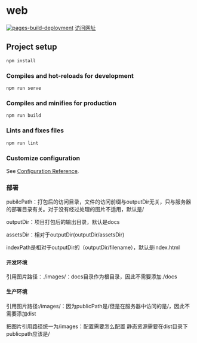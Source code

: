 # web

[![pages-build-deployment](https://github.com/wisdomWindy/wisdomWindy.github.io/actions/workflows/pages/pages-build-deployment/badge.svg)](https://github.com/wisdomWindy/wisdomWindy.github.io/actions/workflows/pages/pages-build-deployment)
[访问网址](https://wisdomwindy.github.io/)

## Project setup
```
npm install
```

### Compiles and hot-reloads for development
```
npm run serve
```

### Compiles and minifies for production
```
npm run build
```

### Lints and fixes files
```
npm run lint
```

### Customize configuration
See [Configuration Reference](https://cli.vuejs.org/config/).

### 部署

pubilcPath：打包后的访问目录，文件的访问前缀与outputDir无关，只与服务器的部署目录有关。对于没有经过处理的图片不适用，默认是/

outputDir：项目打包后的输出目录，默认是docs

assetsDir：相对于outputDir(outputDir/assetsDir)

indexPath是相对于outputDir的（outputDir/filename），默认是index.html

#### 开发环境

引用图片路径：./images/：docs目录作为根目录，因此不需要添加./docs

#### 生产环境

引用图片路径:/images/：因为publicPath是/但是在服务器中访问的是/，因此不需要添加dist


把图片引用路径统一为/images：配置需要怎么配置
静态资源需要在dist目录下
publicpath应该是/
